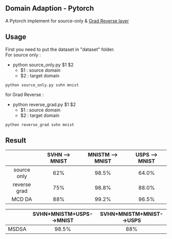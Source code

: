 ## Domain Adaption - Pytorch
A Pytorch implement for source-only & [Grad Reverse layer](https://arxiv.org/pdf/1409.7495.pdf)

## Usage 
First you need to put the dataset in "dataset" folder.  
For source only :
- python source_only.py $1 $2
  - $1 : source domain 
  - $2 : target domain

```
python source_only.py svhn mnist
```
for Grad Reverse :
- python reverse_grad.py $1 $2
  - $1 : source domain
  - $2 : target domain
```
python reverse_grad svhn mnist
```

## Result

|              | SVHN  --> MNIST | MNISTM  --> MNIST  | USPS --> MNIST |
| :----------: | :-------------: | :----------------: | :------------: |
| source only  |       62%       |        98.5%       |      64.0%     |
| reverse grad |       75%       |        98.8%       |      88.0%     |
|    MCD DA    |       88%       |        99.2%       |      96.5%     |

|               | SVHN+MNISTM+USPS-->MNIST | SVHN+MNISTM+MNIST-->USPS | 
| :-----------: | :----------------------: | :----------------------: |
|     MSDSA     |           98.5%          |           88%            |
 
